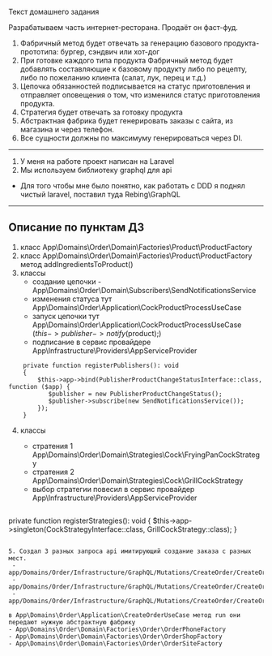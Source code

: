 Текст домашнего задания

Разрабатываем часть интернет-ресторана. Продаёт он фаст-фуд.
1. Фабричный метод будет отвечать за генерацию базового продукта-прототипа: бургер, сэндвич или хот-дог
2. При готовке каждого типа продукта Фабричный метод будет добавлять составляющие к базовому продукту либо по рецепту, либо по пожеланию клиента (салат, лук, перец и т.д.)
3. Цепочка обязанностей подписывается на статус приготовления и отправляет оповещения о том, что изменился статус приготовления продукта.
4. Стратегия будет отвечать за готовку продукта
5. Абстрактная фабрика будет генерировать заказы с сайта, из магазина и через телефон.
6. Все сущности должны по максимуму генерироваться через DI.

<hr>

1. У меня на работе проект написан на Laravel
2. Мы используем библиотеку graphql для api

- Для того чтобы мне было понятно, как работать с DDD я поднял чистый laravel, поставил туда Rebing\GraphQL

<hr>

## Описание по пунктам ДЗ

1. класс App\Domains\Order\Domain\Factories\Product\ProductFactory
2. класс App\Domains\Order\Domain\Factories\Product\ProductFactory метод addIngredientsToProduct()
3. классы 
    - создание цепочки -  App\Domains\Order\Domain\Subscribers\SendNotificationsService
    - изменения статуса тут App\Domains\Order\Application\CockProductProcessUseCase
    - запуск цепочки тут App\Domains\Order\Application\CockProductProcessUseCase ($this->publisher->notify($product);)
    - подписание в сервис провайдере App\Infrastructure\Providers\AppServiceProvider

```
    private function registerPublishers(): void
    {
        $this->app->bind(PublisherProductChangeStatusInterface::class, function ($app) {
           $publisher = new PublisherProductChangeStatus();
           $publisher->subscribe(new SendNotificationsService());
        });
    }
```
   
4. классы 
      - стратения 1 App\Domains\Order\Domain\Strategies\Cock\FryingPanCockStrategy
      - стратения 2 App\Domains\Order\Domain\Strategies\Cock\GrillCockStrategy
      - выбор стратегии повесил в сервис провайдер App\Infrastructure\Providers\AppServiceProvider
 

   ```
private function registerStrategies(): void
{
     $this->app->singleton(CockStrategyInterface::class, GrillCockStrategy::class);
}
   ```

5. Создал 3 разных запроса api имитирующий создание заказа с разных мест. 
    - app/Domains/Order/Infrastructure/GraphQL/Mutations/CreateOrder/CreateOrderFromPhoneMutation.php
    - app/Domains/Order/Infrastructure/GraphQL/Mutations/CreateOrder/CreateOrderFromShopMutation.php
    - app/Domains/Order/Infrastructure/GraphQL/Mutations/CreateOrder/CreateOrderFromSiteMutation.php

 в App\Domains\Order\Application\CreateOrderUseCase метод run они передают нужную абстрактную фабрику
 - App\Domains\Order\Domain\Factories\Order\OrderPhoneFactory
 - App\Domains\Order\Domain\Factories\Order\OrderShopFactory
 - App\Domains\Order\Domain\Factories\Order\OrderSiteFactory
